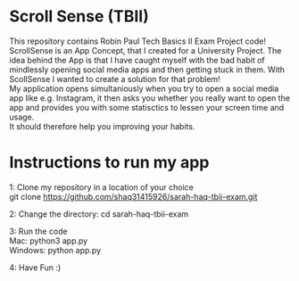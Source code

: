 # Scroll Sense (TBII)

This repository contains Robin Paul Tech Basics II Exam Project code!
<br/>
ScrollSense is an App Concept, that I created for a University Project.
The idea behind the App is that I have caught myself with the bad habit 
of mindlessly opening social media apps and then getting stuck in them.
With ScollSense I wanted to create a solution for that problem! <br/>
My application opens simultaniously when you try to open a social media
app like e.g. Instagram, it then asks you whether you really want to open
the app and provides you with some statisctics to lessen your screen time
and usage. <br/>
It should therefore help you improving your habits.

# Instructions to run my app

1: Clone my repository in a location of your choice
<br/>
git clone https://github.com/shaq31415926/sarah-haq-tbii-exam.git
<br/>

2: Change the directory:
cd sarah-haq-tbii-exam
<br/>

3: Run the code
<br/>
Mac:
python3 app.py
<br/>
Windows:
python app.py
<br/>

4: Have Fun :)
